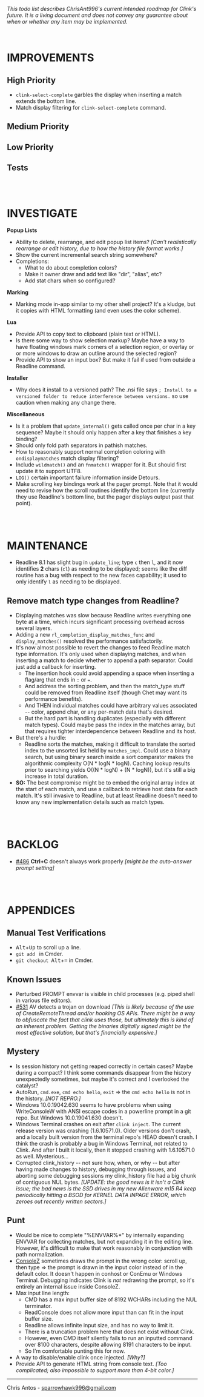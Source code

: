 _This todo list describes ChrisAnt996's current intended roadmap for Clink's future.  It is a living document and does not convey any guarantee about when or whether any item may be implemented._

<br/>

# IMPROVEMENTS

## High Priority
- `clink-select-complete` garbles the display when inserting a match extends the bottom line.
- Match display filtering for `clink-select-complete` command.

## Medium Priority

## Low Priority

## Tests

<br/>
<br/>

# INVESTIGATE

**Popup Lists**
- Ability to delete, rearrange, and edit popup list items?  _[Can't realistically rearrange or edit history, due to how the history file format works.]_
- Show the current incremental search string somewhere?
- Completions:
  - What to do about completion colors?
  - Make it owner draw and add text like "dir", "alias", etc?
  - Add stat chars when so configured?

**Marking**
- Marking mode in-app similar to my other shell project?  It's a kludge, but it copies with HTML formatting (and even uses the color scheme).

**Lua**
- Provide API to copy text to clipboard (plain text or HTML).
- Is there some way to show selection markup?  Maybe have a way to have floating windows mark corners of a selection region, or overlay or or more windows to draw an outline around the selected region?
- Provide API to show an input box?  But make it fail if used from outside a Readline command.

**Installer**
- Why does it install to a versioned path?  The .nsi file says `; Install to a versioned folder to reduce interference between versions.` so use caution when making any change there.

**Miscellaneous**
- Is it a problem that `update_internal()` gets called once per char in a key sequence?  Maybe it should only happen after a key that finishes a key binding?
- Should only fold path separators in pathish matches.
- How to reasonably support normal completion coloring with `ondisplaymatches` match display filtering?
- Include `wildmatch()` and an `fnmatch()` wrapper for it.  But should first update it to support UTF8.
- `LOG()` certain important failure information inside Detours.
- Make scrolling key bindings work at the pager prompt.  Note that it would need to revise how the scroll routines identify the bottom line (currently they use Readline's bottom line, but the pager displays output past that point).

<br/>
<br/>

# MAINTENANCE

- Readline 8.1 has slight bug in `update_line`; type `c` then `l`, and it now identifies **2** chars (`cl`) as needing to be displayed; seems like the diff routine has a bug with respect to the new faces capability; it used to only identify `l` as needing to be displayed.

## Remove match type changes from Readline?
- Displaying matches was slow because Readline writes everything one byte at a time, which incurs significant processing overhead across several layers.
- Adding a new `rl_completion_display_matches_func` and `display_matches()` resolved the performance satisfactorily.
- It's now almost possible to revert the changes to feed Readline match type information.  It's only used when displaying matches, and when inserting a match to decide whether to append a path separator.  Could just add a callback for inserting.
  - The insertion hook could avoid appending a space when inserting a flag/arg that ends in `:` or `=`.
  - And address the sorting problem, and then the match_type stuff could be removed from Readline itself (though Chet may want its performance benefits).
  - And THEN individual matches could have arbitrary values associated -- color, append char, or any per-match data that's desired.
  - But the hard part is handling duplicates (especially with different match types).  Could maybe pass the index in the matches array, but that requires tighter interdependence between Readline and its host.
- But there's a hurdle:
  - Readline sorts the matches, making it difficult to translate the sorted index to the unsorted list held by `matches_impl`.  Could use a binary search, but using binary search inside a sort comparator makes the algorithmic complexity O(N * logN * logN).  Caching lookup results prior to searching yields O((N * logN) + (N * logN)), but it's still a big increase in total duration.
- **SO:** The best compromise might be to embed the original array index at the start of each match, and use a callback to retrieve host data for each match.  It's still invasive to Readline, but at least Readline doesn't need to know any new implementation details such as match types.

<br/>
<br/>

# BACKLOG

- [#486](https://github.com/mridgers/clink/issues/486) **Ctrl+C** doesn't always work properly _[might be the auto-answer prompt setting]_

<br/>
<br/>

# APPENDICES

## Manual Test Verifications
- <kbd>Alt</kbd>+<kbd>Up</kbd> to scroll up a line.
- `git add ` in Cmder.
- `git checkout `<kbd>Alt</kbd>+<kbd>=</kbd> in Cmder.

## Known Issues
- Perturbed PROMPT envvar is visible in child processes (e.g. piped shell in various file editors).
- [#531](https://github.com/mridgers/clink/issues/531) AV detects a trojan on download _[This is likely because of the use of CreateRemoteThread and/or hooking OS APIs.  There might be a way to obfuscate the fact that clink uses those, but ultimately this is kind of an inherent problem.  Getting the binaries digitally signed might be the most effective solution, but that's financially expensive.]_

## Mystery
- Is session history not getting reaped correctly in certain cases?  Maybe during a compact?  I think some commands disappear from the history unexpectedly sometimes, but maybe it's correct and I overlooked the catalyst?
- AutoRun, `cmd.exe`, `cmd echo hello`, `exit` => the `cmd echo hello` is not in the history. _[NOT REPRO.]_
- Windows 10.0.19042.630 seems to have problems when using WriteConsoleW with ANSI escape codes in a powerline prompt in a git repo.  But Windows 10.0.19041.630 doesn't.
- Windows Terminal crashes on exit after `clink inject`.  The current release version was crashing (1.6.10571.0).  Older versions don't crash, and a locally built version from the terminal repo's HEAD doesn't crash.  I think the crash is probably a bug in Windows Terminal, not related to Clink.  And after I built it locally, then it stopped crashing with 1.6.10571.0 as well.  Mysterious...
- Corrupted clink_history -- not sure how, when, or why -- but after having made changes to history, debugging through issues, and aborting some debugging sessions my clink_history file had a big chunk of contiguous NUL bytes. _[UPDATE: the good news is it isn't a Clink issue; the bad news is the SSD drives in my new Alienware m15 R4 keep periodically hitting a BSOD for KERNEL DATA INPAGE ERROR, which zeroes out recently written sectors.]_

## Punt
- Would be nice to complete "%ENVVAR%\*" by internally expanding ENVVAR for collecting matches, but not expanding it in the editing line.  However, it's difficult to make that work reasonably in conjunction with path normalization.
- [ConsoleZ](https://github.com/cbucher/console) sometimes draws the prompt in the wrong color:  scroll up, then type => the prompt is drawn in the input color instead of in the default color.  It doesn't happen in conhost or ConEmu or Windows Terminal.  Debugging indicates Clink is _not_ redrawing the prompt, so it's entirely an internal issue inside ConsoleZ.
- Max input line length:
  - CMD has a max input buffer size of 8192 WCHARs including the NUL terminator.
  - ReadConsole does not allow more input than can fit in the input buffer size.
  - Readline allows infinite input size, and has no way to limit it.
  - There is a truncation problem here that does not exist without Clink.
  - However, even CMD itself silently fails to run an inputted command over 8100 characters, despite allowing 8191 characters to be input.
  - So I'm comfortable punting this for now.
- A way to disable/enable clink once injected.  _[Why?]_
- Provide API to generate HTML string from console text.  _[Too complicated; also impossible to support more than 4-bit color.]_

---
Chris Antos - sparrowhawk996@gmail.com
